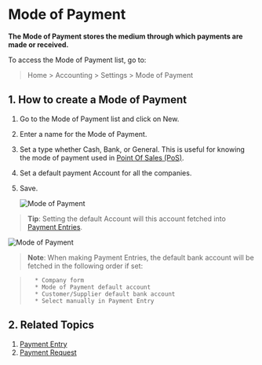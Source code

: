 <!-- add-breadcrumbs -->
# Mode of Payment

**The Mode of Payment stores the medium through which payments are made or received.**

To access the Mode of Payment list, go to:
> Home > Accounting > Settings > Mode of Payment

## 1. How to create a Mode of Payment
1. Go to the Mode of Payment list and click on New.
1. Enter a name for the Mode of Payment.
1. Set a type whether Cash, Bank, or General. This is useful for knowing the mode of payment used in [Point Of Sales (PoS)](/docs/v13/user/manual/en/accounts/point-of-sales).
1. Set a default payment Account for all the companies.
1. Save.

    ![Mode of Payment]({{docs_base_url}}/v13/assets/img/accounts/mode-of-payment.png)

> **Tip**: Setting the default Account will this account fetched into [Payment Entries](/docs/v13/user/manual/en/accounts/payment-entry).

![Mode of Payment](/docs/v13/assets/img/accounts/mode-of-payment-in-payment-entry.gif)

> **Note**: When making Payment Entries, the default bank account will be fetched in the following order if set:

>       * Company form
>       * Mode of Payment default account
>       * Customer/Supplier default bank account
>       * Select manually in Payment Entry

## 2. Related Topics
1. [Payment Entry](/docs/v13/user/manual/en/accounts/payment-entry)
1. [Payment Request](/docs/v13/user/manual/en/accounts/payment-request)

